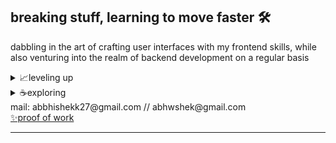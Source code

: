 ## breaking stuff, learning to move faster 🛠️

dabbling in the art of crafting user interfaces with my frontend skills, while also venturing into the realm of backend development on a regular basis


<details>
  <summary>📈leveling up </summary>
  ◽advanced react  <br/>
 ◽typescript  <br/>
  ◽server-side TS  <br/>
  ◽product design  <br/> 

</details>

<details>
  <summary>☕exploring </summary>
 ◽product thinking  <br/>
  ◽rust  <br/>
  ◽solana

</details>




<div>mail: abbhishekk27@gmail.com // abhwshek@gmail.com  <div> <a href="https://abhishek27.com">✨proof of work  </a> </div> </div></div>


---
